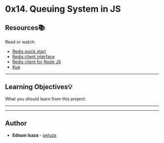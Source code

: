 # 0x14. Queuing System in JS

## Resources:books:
Read or watch:
* [Redis quick start](https://intranet.hbtn.io/rltoken/wArd5Cb6jgiokbEAsWW5oQ)
* [Redis client interface](https://intranet.hbtn.io/rltoken/hx2d-fVxyDsT-JYE3mkEPQ)
* [Redis client for Node JS](https://intranet.hbtn.io/rltoken/5ldAhXaXTLc3iTkuNR5OQw)
* [Kue](https://intranet.hbtn.io/rltoken/vgeSMzQrzUCM0NQZ2wq9oA)

---
## Learning Objectives:bulb:
What you should learn from this project:

---
---

## Author
* **Edison Isaza** - [peluza](https://github.com/peluza)